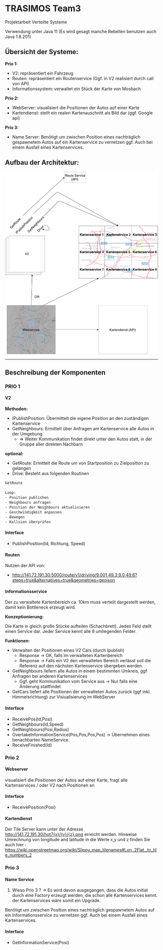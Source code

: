 # TRASIMOS Team3

Projektarbeit Verteilte Systeme

Verwendung unter Java 11 (Es wird gesagt manche Rebellen benutzen auch Java 1.8.201)

## Übersicht der Systeme:

**Prio 1:**

* V2: repräsentiert ein Fahrzeug
* Routen: repräsentiert ein Routenservice (Ggf. in V2 realisiert durch call von API)
* Informationssystem: verwaltet ein Stück der Karte von Mosbach

**Prio 2:** 
* WebServer: visualisiert die Positionen der Autos auf einer Karte 
* Kartendienst: stellt ein realen Kartenauschnitt als Bild dar (ggf. Google api)

**Prio 3:** 
* Name Server: Benötigt um zwischen Position eines nachträglich gespawnetem Autos auf ein Kartenservice
               zu vernetzen ggf. Auch bei einem Ausfall eines Kartenservices.
                
## Aufbau der Architektur:


<p align="center">
  <img src="Resources/TRASIMOS.png" alt="Architektur des Systems">
</p>

---

## Beschreibung der Komponenten

### PRIO 1

#### V2 

**Methoden:**
* IPublishPosition: Übermittelt die eigene Position an den zuständigen Kartenservice
* GetNeighbours: Ermittelt über Anfragen am Kartenservice alle Autos in der Umgebung
  * => Weiter Kommunikation findet direkt unter den Autos statt, in der Gruppe aller direkten Nachbarn

**optional:**
* GetRoute: Ermittelt die Route um von Startposition zu Zielposition zu gelangen
* Drive: Besteht aus folgenden Routinen 

```
GetRoute
                    
Loop:
- Position publishen
- Neighbours anfragen
- Position der Neighbours aktualisieren
- Geschwindigkeit anpassen
- Bewegen
- Kollsion überprüfen
``` 
  
#### Interface 

+ PublishPosition(Id, Richtung, Speed)   

#### Routen

Nutzen der API von:

* http://141.72.191.30:5000/route/v1/driving/9.001,49.3;9.0,49.6?steps=true&alternatives=true&geometries=geojson

#### Informationsservice

Der zu verwaltete Kartenbereich ca. 10km muss verteilt dargestellt werden, damit kein Bottleneck erzeugt wird.

**Konzeptionierung:**

Die Karte in gleich große Stücke aufteilen (Schachbrett). Jedes Feld stellt einen Service dar. Jeder Service kennt alle 8 umliegenden Felder.

**Funktionen:**

* Verwalten der Positionen eines V2 Cars (durch Ipublish)
   * Response -> OK, falls im verwalteten Kartenbereich
   * Response -> Falls ein V2 den verwalteten Bereich verlässt soll die Referenz auf den nächsten Kartenservice übergeben werden.       
* GetNeighbours liefern alle Autos in einem bestimmten Umkreis, ggf Anfragen bei anderen Kartenservices
   * Ggf. geht Kommunikation vom Service aus -> Nur falls eine Änderung stattfindet
* GetCars liefert alle Positionen der verwalteten Autos zurück (ggf inkl. Himmelsrichtung) zur Visiualisierung im WebServer

#### Interface

+ ReceivePos(Id,Posi)
+ GetNeighbours(Id,Speed)
+ GetNeighbours(Posi,Radius)
+ OvertakeInformationService(Pos,Pos,Pos,Pos) -> Übernehmen eines benachbarten NameService       
+ ReceiveFinished(Id)  

### Prio 2 
        
#### Webserver       

visualisiert die Positionen der Autos auf einer Karte, fragt alle Kartenservices / oder V2 nach Positionen an         

#### Interface
         
+ ReceivePosition(Posi)

#### Kartendienst

Der Tile Server kann unter der Adresse http://141.72.191.30/hot7{x}/{y}/{z}.png erreicht werden.
Hinweise Umrechnung von longitude and latitude in die Werte x,y und z finden Sie auch hier : https://wiki.openstreetmap.org/wiki/Slippy_map_tilenames#Lon..2Flat._to_tile_numbers_2
                                         
### Prio 3
                        
#### Name Service    

1. Wieso Prio 3 ? -> Es wird davon ausgegangen, dass die Autos initial durch eine Factory erzeugt werden, die schon alle Kartenservices kennt.
                     der Kartenservices wäre somit ein Upgrade.

Benötigt um zwischen Position eines nachträglich gespawnetem Autos auf ein Informationsservice zu vernetzen ggf. Auch bei einem Ausfall eines Kartenservices.

#### Interface

+ GetInformationService(Posi)
